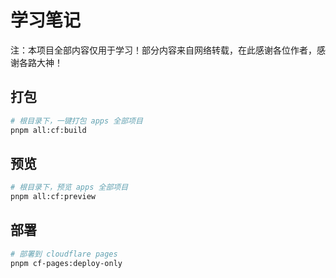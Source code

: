 # 学习笔记

注：本项目全部内容仅用于学习！部分内容来自网络转载，在此感谢各位作者，感谢各路大神！

## 打包

```sh
# 根目录下，一键打包 apps 全部项目
pnpm all:cf:build
```

## 预览

```sh
# 根目录下，预览 apps 全部项目
pnpm all:cf:preview
```

## 部署

```sh
# 部署到 cloudflare pages
pnpm cf-pages:deploy-only
```